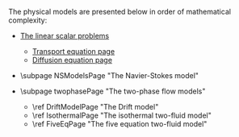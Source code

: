 The physical models are presented below in order of mathematical complexity: 

- [The linear scalar problems](PhysicalModels/ScalarModelsPage.md) 
    - [Transport equation page](PhysicalModels/TransportEqPage.md)
    - [Diffusion equation page](PhysicalModels/DiffusionEqPage.md)

- \subpage NSModelsPage "The Navier-Stokes model" 
- \subpage twophasePage "The two-phase flow models"
	+ \ref DriftModelPage "The Drift model"
	+ \ref IsothermalPage "The isothermal two-fluid model"
	+ \ref FiveEqPage "The five equation two-fluid model"	




